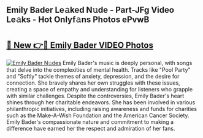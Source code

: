 ## Emily Bader Le𝚊ked N𝚞de - Part-JFg Video Le𝚊ks - Hot Onlyf𝚊ns Photos ePvwB

# <h2><a href="http://ab56115.deff.icu/?id=Emily+Bader">🔗 New 👉🔴 Emily Bader VIDEO Photos</a></h2>

[![Emily Bader N𝚞des](https://i.imgur.com/rIISA9y.gif)](http://ab56115.deff.icu/?id=Emily+Bader)
Emily Bader's music is deeply personal, with songs that delve into the complexities of mental health. Tracks like "Pool Party" and "Softly" tackle themes of anxiety, depression, and the desire for connection. She bravely shares her own struggles with these issues, creating a space of empathy and understanding for listeners who grapple with similar challenges. Despite the controversies, Emily Bader's heart shines through her charitable endeavors. She has been involved in various philanthropic initiatives, including raising awareness and funds for charities such as the Make-A-Wish Foundation and the American Cancer Society. Emily Bader's compassionate nature and commitment to making a difference have earned her the respect and admiration of her fans.
